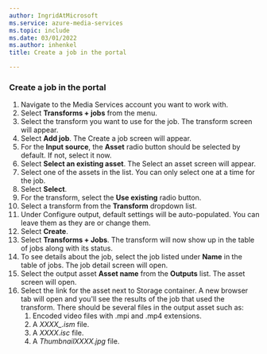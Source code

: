```yaml
---
author: IngridAtMicrosoft
ms.service: azure-media-services
ms.topic: include
ms.date: 03/01/2022
ms.author: inhenkel
title: Create a job in the portal

---
```


### Create a job in the portal

1. Navigate to the Media Services account you want to work with.
1. Select **Transforms + jobs** from the menu.
1. Select the transform you want to use for the job. The transform screen will appear.
1. Select **Add job**. The Create a job screen will appear.
1. For the **Input source**, the **Asset** radio button should be selected by default.  If not, select it now.
1. Select **Select an existing asset**. The Select an asset screen will appear.
1. Select one of the assets in the list. You can only select one at a time for the job.
1. Select **Select**.
1. For the transform, select the **Use existing** radio button.
1. Select a transform from the **Transform** dropdown list.
1. Under Configure output, default settings will be auto-populated. You can leave them as they are or change them.
1. Select **Create**.
1. Select **Transforms + Jobs**. The transform will now show up in the table of jobs along with its status.
1. To see details about the job, select the job listed under **Name** in the table of jobs. The job detail screen will open.
1. Select the output asset **Asset name** from the **Outputs** list. The asset screen will open.
1. Select the link for the asset next to Storage container.  A new browser tab will open and you'll see the results of the job that used the transform.  There should be several files in the output asset such as:
    1. Encoded video files with .mpi and .mp4 extensions.
    1. A *XXXX_.ism* file.
    1. A *XXXX.isc* file.
    1. A *ThumbnailXXXX.jpg* file.
